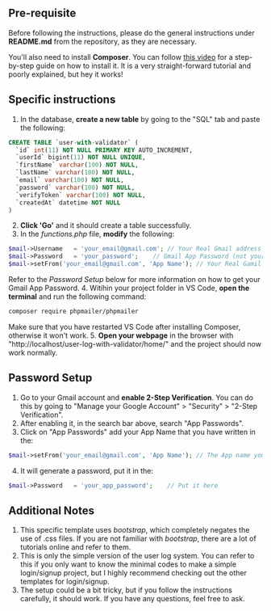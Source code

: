 ## Pre-requisite 

Before following the instructions, please do the general instructions under **README.md** from the repository, as they are necessary.

You'll also need to install **Composer**. You can follow [this video](https://www.youtube.com/watch?v=uRlYYXyPeaI) for a step-by-step guide on how to install it. It is a very straight-forward tutorial and poorly explained, but hey it works!

## Specific instructions

1. In the database, **create a new table** by going to the "SQL" tab and paste the following:
```sql
CREATE TABLE `user-with-validator` (
  `id` int(11) NOT NULL PRIMARY KEY AUTO_INCREMENT,
  `userId` bigint(11) NOT NULL UNIQUE,
  `firstName` varchar(100) NOT NULL,
  `lastName` varchar(100) NOT NULL,
  `email` varchar(100) NOT NULL,
  `password` varchar(100) NOT NULL,
  `verifyToken` varchar(100) NOT NULL,
  `createdAt` datetime NOT NULL
)
```
2. **Click 'Go'** and it should create a table successfully.
3. In the *functions.php* file, **modify** the following:
```php
$mail->Username   = 'your_email@gmail.com'; // Your Real Gmail address
$mail->Password   = 'your_password';    // Gmail App Password (not your Gmail password)
$mail->setFrom('your_email@gmail.com', 'App Name'); // Your Real Gamil address, Your App Name
```
Refer to the *Password Setup* below for more information on how to get your Gmail App Password.
4. Witihin your project folder in VS Code, **open the terminal** and run the following command:
```bash
composer require phpmailer/phpmailer
```
Make sure that you have restarted VS Code after installing Composer, otherwise it won't work.
5. **Open your webpage** in the browser with "http://localhost/user-log-with-validator/home/" and the project should now work normally.

## Password Setup
1. Go to your Gmail account and **enable 2-Step Verification**. You can do this by going to "Manage your Google Account" > "Security" > "2-Step Verification".
2. After enabling it, in the search bar above, search "App Passwords".
3. Click on "App Passwords" add your App Name that you have written in the:
```php
$mail->setFrom('your_email@gmail.com', 'App Name'); // The App name you wrote here
```
4. It will generate a password, put it in the:
```php
$mail->Password   = 'your_app_password';    // Put it here
```

## Additional Notes
1. This specific template uses *bootstrap*, which completely negates the use of .css files. If you are not familiar with *bootstrap*, there are a lot of tutorials online and refer to them. 
2. This is only the simple version of the user log system. You can refer to this if you only want to know the minimal codes to make a simple login/signup project, but I highly recommend checking out the other templates for login/signup.
3. The setup could be a bit tricky, but if you follow the instructions carefully, it should work. If you have any questions, feel free to ask.
